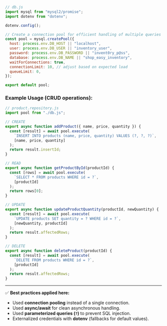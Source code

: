 
```js
// db.js
import mysql from "mysql2/promise";
import dotenv from "dotenv";

dotenv.config();

// Create a connection pool for efficient handling of multiple queries
const pool = mysql.createPool({
  host: process.env.DB_HOST || "localhost",
  user: process.env.DB_USER || "inventory_user",
  password: process.env.DB_PASSWORD || "invent0ry_p@ss",
  database: process.env.DB_NAME || "shop_easy_inventory",
  waitForConnections: true,
  connectionLimit: 10, // adjust based on expected load
  queueLimit: 0,
});

export default pool;
```

### Example Usage (CRUD operations):

```js
// product.repository.js
import pool from "./db.js";

// CREATE
export async function addProduct({ name, price, quantity }) {
  const [result] = await pool.execute(
    `INSERT INTO products (name, price, quantity) VALUES (?, ?, ?)`,
    [name, price, quantity]
  );
  return result.insertId;
}

// READ
export async function getProductById(productId) {
  const [rows] = await pool.execute(
    `SELECT * FROM products WHERE id = ?`,
    [productId]
  );
  return rows[0];
}

// UPDATE
export async function updateProductQuantity(productId, newQuantity) {
  const [result] = await pool.execute(
    `UPDATE products SET quantity = ? WHERE id = ?`,
    [newQuantity, productId]
  );
  return result.affectedRows;
}

// DELETE
export async function deleteProduct(productId) {
  const [result] = await pool.execute(
    `DELETE FROM products WHERE id = ?`,
    [productId]
  );
  return result.affectedRows;
}
```

---

✅ **Best practices applied here:**

* Used **connection pooling** instead of a single connection.
* Used **async/await** for clean asynchronous handling.
* Used **parameterized queries (`?`)** to prevent SQL injection.
* Externalized credentials with **dotenv** (fallbacks for default values).

